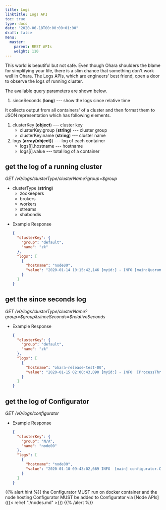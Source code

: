 ```yaml
---
title: Logs
linktitle: Logs API
toc: true
type: docs
date: "2020-06-18T00:00:00+01:00"
draft: false
menu:
  master:
    parent: REST APIs
    weight: 110
---
```


This world is beautiful but not safe. Even though Ohara shoulders the
blame for simplifying your life, there is a slim chance that something
don't work well in Ohara. The Logs APIs, which are engineers' best
friend, open a door to observe the logs of running cluster.

The available query parameters are shown below.

1. sinceSeconds (**long**) --- show the logs since relative time

It collects output from all containers' of a cluster and then format them
to JSON representation which has following elements.

1. clusterKey (**object**) --- cluster key
   - clusterKey.group (**string**) --- cluster group
   - clusterKey.name (**string**) --- cluster name
2. logs (**array(object)**) --- log of each container
   - logs[i].hostname --- hostname
   - logs[i].value --- total log of a container

## get the log of a running cluster

*GET /v0/logs/$clusterType/$clusterName?group=$group*

- clusterType (**string**)
  - zookeepers
  - brokers
  - workers
  - streams
  - shabondis

* Example Response
    ```json
    {
      "clusterKey": {
        "group": "default",
        "name": "zk"
      },
      "logs": [
        {
          "hostname": "node00",
          "value": "2020-01-14 10:15:42,146 [myid:] - INFO [main:QuorumPeerConfig@136"
        }
      ]
    }
    ```

## get the since seconds log

*GET /v0/logs/$clusterType/$clusterName?group=$group&sinceSeconds=$relativeSeconds*

* Example Response
    ```json
    {
      "clusterKey": {
        "group": "default",
        "name": "zk"
      },
      "logs": [
        {
          "hostname": "ohara-release-test-00",
          "value": "2020-01-15 02:00:43,090 [myid:] - INFO  [ProcessThread(sid:0 cport:2181)::PrepRequestProcessor@653] - Got user-level KeeperException when processing sessionid:0x100000761180000 type:setData cxid:0x11a zxid:0x9e txntype:-1 reqpath:n/a Error Path:/config/topics/default-topic0 Error:KeeperErrorCode = NoNode for /config/topics/default-topic0\n"
        }
      ]
    }
    ```

## get the log of Configurator

*GET /v0/logs/configurator*

* Example Response
    ```json
    {
      "clusterKey": {
        "group": "N/A",
        "name": "node00"
      },
      "logs": [
        {
          "hostname": "node00",
          "value": "2020-01-10 09:43:02,669 INFO  [main] configurator.Configurator$(391): start a configurator built on hostname:ohara-release-test-00 and port:5000\n2020-01-10 09:43:02,676 INFO  [main] configurator.Configurator$(393): enter ctrl+c to terminate the configurator"
        }
      ]
    }
    ```

{{% alert hint %}}
the Configurator MUST run on docker container and the node hosting
Configurator MUST be added to Configurator via
[Node APIs]({{< relref "./nodes.md" >}})
{{% /alert %}}
